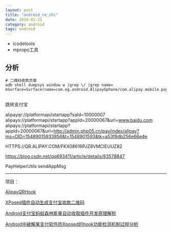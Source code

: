```yaml
---
layout: post
title: "android_re_zhi"
date: 2019-01-21
category: android
tags: android
---
```


- icodetools
- mpropo工具

## 分析

	# 二维码收款页面
	adb shell dumpsys window w |grep \/ |grep name=
	mSurface=Surface(name=com.eg.android.AlipayGphone/com.alipay.mobile.payee.ui.PayeeQRActivity)


##
跳转支付宝

alipayqr://platformapi/startapp?saId=10000007
alipays://platformapi/startapp?appId=20000067&url=www.baidu.com
alipays://platformapi/startapp?appId=20000067&url=http://admin.php05.cn/pay/index/alipay?ms=OID=15489015933856&t=1548901593&tk=a53f9db256e66e4e

HTTPS://QR.ALIPAY.COM/FKX08616PJZ8VMCIEUUZ82


https://blog.csdn.net/qq693411/article/details/83578847

PayHelperUtils sendAppMsg

---

项目：

[AlipayQRHook](https://github.com/wayu002/AlipayQRHook)  

[XPosed插件自动生成支付宝收款二维码](https://www.52pojie.cn/thread-821871-1-1.html)  

[Android支付宝蚂蚁森林能量自动收取插件开发原理解析](https://www.52pojie.cn/forum.php?mod=viewthread&tid=794312&extra=page%3D1%26filter%3Ddigest%26digest%3D1)  

[Android中破解某支付软件防Xposed的hook功能检测机制过程分析](https://www.52pojie.cn/thread-739521-1-1.html)  